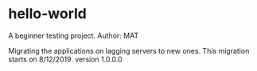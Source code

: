 # hello-world
A beginner testing project.
Author: MAT

Migrating the applications on lagging servers to new ones.
This migration starts on 8/12/2019.
version 1.0.0.0
